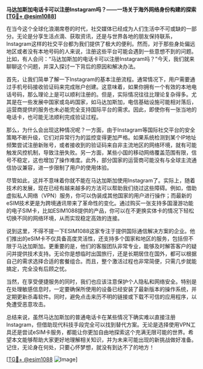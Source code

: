 **马达加斯加电话卡可以注册Instagram吗？——一场关于海外网络身份构建的探索[[TG💪+ @esim1088](https://t.me/s/esim1088)]**

在当今这个全球化浪潮席卷的时代，社交媒体已经成为人们生活中不可或缺的一部分。无论是分享生活点滴、获取资讯，还是与世界各地的朋友保持联系，Instagram这样的社交平台都为我们提供了极大的便利。然而，对于那些身处偏远地区或者没有本地号码的人来说，注册这些平台可能会遇到一些意想不到的问题。比如，有人会问：“马达加斯加的电话卡可以注册Instagram吗？”今天，我们就来聊聊这个问题，并深入探讨一下背后的原因和解决办法。

首先，让我们简单了解一下Instagram的基本注册流程。通常情况下，用户需要通过手机号码接收验证码来完成账户创建。这意味着，如果你拥有一个有效的本地电话号码，那么理论上是可以顺利注册的。但是，实际情况往往比理论复杂得多。尤其是在一些发展中国家或岛屿国家，如马达加斯加，电信基础设施可能相对落后，运营商提供的服务也未必能完全支持国际平台的需求。因此，即使你有一张当地的电话卡，也可能无法顺利完成验证过程。

那么，为什么会出现这种情况呢？一方面，由于Instagram等国际社交平台的安全策略不断升级，它们对异常行为的监控变得更加严格。如果系统检测到某个IP地址频繁尝试注册新账号，或者接收到的验证码来自非主流地区的网络环境，就有可能触发风控机制，导致注册失败。另一方面，某些小国的移动网络覆盖范围有限，信号不稳定，这也增加了操作难度。此外，部分国家的运营商可能没有与全球主流通信协议兼容，进一步限制了用户的使用体验。

尽管如此，这并不意味着你就不能在马达加斯加使用Instagram了。实际上，随着技术的发展，现在已经有越来越多的方法可以帮助我们绕过这些障碍。例如，借助虚拟私人网络（VPN）服务，你可以伪装成其他国家的用户进行操作；而最新的eSIM技术更是为跨境通讯带来了革命性的变化。通过购买一张支持多国漫游功能的电子SIM卡，比如ESIM1088提供的产品，你可以在不更换实体卡的情况下轻松切换不同的网络环境，从而实现稳定高效的连接。

说到这里，不得不提一下ESIM1088这家专注于提供国际通信解决方案的企业。他们推出的eSIM卡不仅具备高度灵活性，还支持多个国家和地区的服务，包括但不限于马达加斯加。更重要的是，他们的客服团队非常专业，能够及时解答客户的疑问并提供技术支持。无论你是想临时出国旅行，还是长期居住在国外，都可以根据自己的需求选择合适的套餐组合。而且，整个激活过程也非常简便，只需几步就能搞定，完全没有后顾之忧。

当然，在享受便捷服务的同时，我们也应该注意保护个人隐私和网络安全。特别是在处理敏感信息时，一定要确保所使用的设备已经安装了最新版本的操作系统，并定期更新杀毒软件。同时，避免点击来历不明的链接或下载不可信的应用程序，以免遭受恶意攻击。

总结来说，虽然马达加斯加的普通电话卡在某些情况下确实难以直接注册Instagram，但借助现代科技手段完全可以找到替代方案。无论是选择使用VPN工具还是尝试eSIM卡服务，都能让你更加自由地探索这个充满无限可能的世界。希望本文能够帮助大家更好地理解相关知识，并为未来可能出现的新挑战做好准备。记住，无论身在何处，只要心怀梦想，就没有到达不了的地方！

[[TG💪+ @esim1088](https://t.me/s/esim1088) ![Image](https://i.postimg.cc/4NQfJmqS/Snipaste-2025-05-13-00-14-12.png)]
